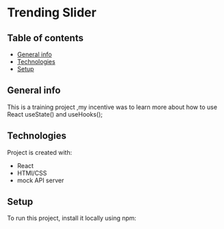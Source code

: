 # Trending Slider

## Table of contents

- [General info](#general-info)
- [Technologies](#technologies)
- [Setup](#setup)

## General info

This is a training project ,my incentive was to learn more about how to use React useState() and useHooks();

## Technologies

Project is created with:

- React
- HTMl/CSS
- mock API server

## Setup

To run this project, install it locally using npm:

```

```
